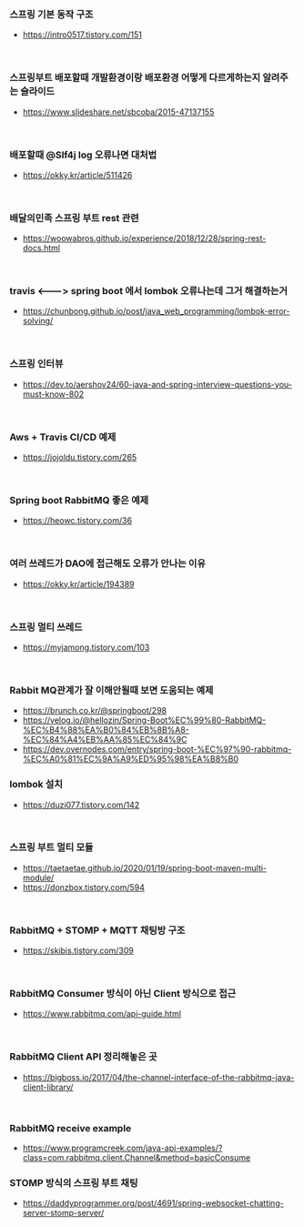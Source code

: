 ### 스프링 기본 동작 구조
  - <https://intro0517.tistory.com/151>


&nbsp;
&nbsp;


### 스프링부트 배포할때 개발환경이랑 배포환경 어떻게 다르게하는지 알려주는 슬라이드
  - <https://www.slideshare.net/sbcoba/2015-47137155>


&nbsp;
&nbsp;


### 배포할때 @Slf4j log 오류나면 대처법
  - <https://okky.kr/article/511426>

&nbsp;
&nbsp;

### 배달의민족 스프링 부트 rest 관련  
  - <https://woowabros.github.io/experience/2018/12/28/spring-rest-docs.html>
 
 
&nbsp;
&nbsp;
 
  
### travis <---> spring boot 에서 lombok 오류나는데 그거 해결하는거
  - <https://chunbong.github.io/post/java_web_programming/lombok-error-solving/>


&nbsp;
&nbsp;

### 스프링 인터뷰
  - <https://dev.to/aershov24/60-java-and-spring-interview-questions-you-must-know-802>
  
&nbsp;
&nbsp;
  
### Aws + Travis CI/CD 예제
  - <https://jojoldu.tistory.com/265>
  
&nbsp;
&nbsp;

### Spring boot RabbitMQ 좋은 예제
  - <https://heowc.tistory.com/36>
  
&nbsp;
&nbsp;


### 여러 쓰레드가 DAO에 접근해도 오류가 안나는 이유
  - <https://okky.kr/article/194389>
  
&nbsp;
&nbsp;


### 스프링 멀티 쓰레드
  - <https://myjamong.tistory.com/103>
  
&nbsp;
&nbsp;

### Rabbit MQ관계가 잘 이해안될때 보면 도움되는 예제
  - <https://brunch.co.kr/@springboot/298>
  - <https://velog.io/@hellozin/Spring-Boot%EC%99%80-RabbitMQ-%EC%B4%88%EA%B0%84%EB%8B%A8-%EC%84%A4%EB%AA%85%EC%84%9C>
  - <https://dev.overnodes.com/entry/spring-boot-%EC%97%90-rabbitmq-%EC%A0%81%EC%9A%A9%ED%95%98%EA%B8%B0>
&nbsp;
&nbsp;


### lombok 설치
  - <https://duzi077.tistory.com/142>
  
&nbsp;
&nbsp;

  
### 스프링 부트 멀티 모듈
  - <https://taetaetae.github.io/2020/01/19/spring-boot-maven-multi-module/>
  - <https://donzbox.tistory.com/594>
  
&nbsp;
&nbsp;


### RabbitMQ + STOMP + MQTT 채팅방 구조
  - <https://skibis.tistory.com/309>
  
   
&nbsp;
&nbsp;

### RabbitMQ Consumer 방식이 아닌 Client 방식으로 접근
  - <https://www.rabbitmq.com/api-guide.html>
  
  
   
&nbsp;
&nbsp;

### RabbitMQ Client API 정리해놓은 곳
  - <https://bigboss.io/2017/04/the-channel-interface-of-the-rabbitmq-java-client-library/>

  
&nbsp;
&nbsp;

### RabbitMQ receive example
  - <https://www.programcreek.com/java-api-examples/?class=com.rabbitmq.client.Channel&method=basicConsume>
  
  
### STOMP 방식의 스프링 부트 채팅
  - <https://daddyprogrammer.org/post/4691/spring-websocket-chatting-server-stomp-server/>

